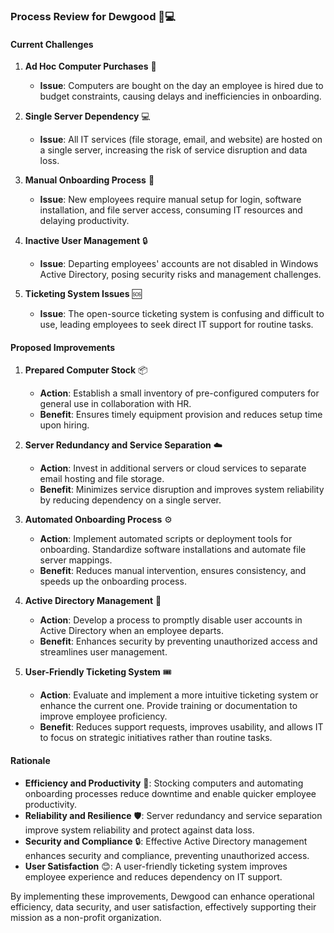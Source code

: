 ### Process Review for Dewgood 🌟💻

#### Current Challenges

1. **Ad Hoc Computer Purchases** 🛒
   - **Issue**: Computers are bought on the day an employee is hired due to budget constraints, causing delays and inefficiencies in onboarding.

2. **Single Server Dependency** 💻
   - **Issue**: All IT services (file storage, email, and website) are hosted on a single server, increasing the risk of service disruption and data loss.

3. **Manual Onboarding Process** 📝
   - **Issue**: New employees require manual setup for login, software installation, and file server access, consuming IT resources and delaying productivity.

4. **Inactive User Management** 🔒
   - **Issue**: Departing employees' accounts are not disabled in Windows Active Directory, posing security risks and management challenges.

5. **Ticketing System Issues** 🆘
   - **Issue**: The open-source ticketing system is confusing and difficult to use, leading employees to seek direct IT support for routine tasks.

#### Proposed Improvements

1. **Prepared Computer Stock** 📦
   - **Action**: Establish a small inventory of pre-configured computers for general use in collaboration with HR.
   - **Benefit**: Ensures timely equipment provision and reduces setup time upon hiring.

2. **Server Redundancy and Service Separation** ☁️
   - **Action**: Invest in additional servers or cloud services to separate email hosting and file storage.
   - **Benefit**: Minimizes service disruption and improves system reliability by reducing dependency on a single server.

3. **Automated Onboarding Process** ⚙️
   - **Action**: Implement automated scripts or deployment tools for onboarding. Standardize software installations and automate file server mappings.
   - **Benefit**: Reduces manual intervention, ensures consistency, and speeds up the onboarding process.

4. **Active Directory Management** 🔐
   - **Action**: Develop a process to promptly disable user accounts in Active Directory when an employee departs.
   - **Benefit**: Enhances security by preventing unauthorized access and streamlines user management.

5. **User-Friendly Ticketing System** 🎟️
   - **Action**: Evaluate and implement a more intuitive ticketing system or enhance the current one. Provide training or documentation to improve employee proficiency.
   - **Benefit**: Reduces support requests, improves usability, and allows IT to focus on strategic initiatives rather than routine tasks.

#### Rationale

- **Efficiency and Productivity** 🚀: Stocking computers and automating onboarding processes reduce downtime and enable quicker employee productivity.
- **Reliability and Resilience** 🛡️: Server redundancy and service separation improve system reliability and protect against data loss.
- **Security and Compliance** 🔒: Effective Active Directory management enhances security and compliance, preventing unauthorized access.
- **User Satisfaction** 😊: A user-friendly ticketing system improves employee experience and reduces dependency on IT support.

By implementing these improvements, Dewgood can enhance operational efficiency, data security, and user satisfaction, effectively supporting their mission as a non-profit organization.